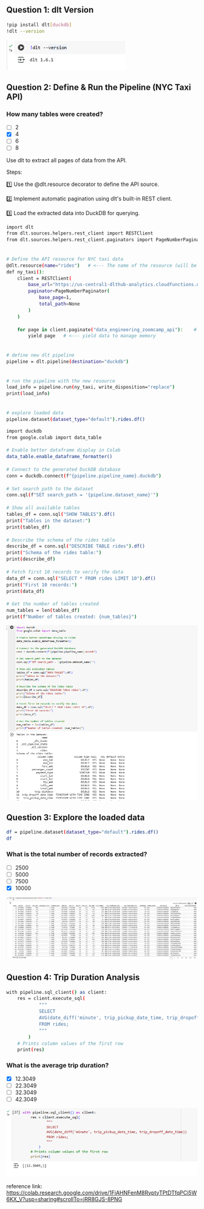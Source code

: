 ## Question 1: dlt Version

```bash
!pip install dlt[duckdb]
!dlt --version
```

![alt text](https://github.com/Yaxin12/Data_Engineer/blob/main/Workshop%201_Ingestion%20with%20dlt/image/1.png)

## Question 2: Define & Run the Pipeline (NYC Taxi API)

### How many tables were created?
- [ ] 2
- [x] 4
- [ ] 6
- [ ] 8

Use dlt to extract all pages of data from the API.

Steps:

1️⃣ Use the @dlt.resource decorator to define the API source.

2️⃣ Implement automatic pagination using dlt's built-in REST client.

3️⃣ Load the extracted data into DuckDB for querying.

```bash
import dlt
from dlt.sources.helpers.rest_client import RESTClient
from dlt.sources.helpers.rest_client.paginators import PageNumberPaginator


# Define the API resource for NYC taxi data
@dlt.resource(name="rides")   # <--- The name of the resource (will be used as the table name)
def ny_taxi():
    client = RESTClient(
        base_url="https://us-central1-dlthub-analytics.cloudfunctions.net/data_engineering_zoomcamp_api",
        paginator=PageNumberPaginator(
            base_page=1,
            total_path=None
        )
    )

    for page in client.paginate("data_engineering_zoomcamp_api"):    # <--- API endpoint for retrieving taxi ride data
        yield page   # <--- yield data to manage memory


# define new dlt pipeline
pipeline = dlt.pipeline(destination="duckdb")


# run the pipeline with the new resource
load_info = pipeline.run(ny_taxi, write_disposition="replace")
print(load_info)


# explore loaded data
pipeline.dataset(dataset_type="default").rides.df()
```

```bash
import duckdb
from google.colab import data_table

# Enable better dataframe display in Colab
data_table.enable_dataframe_formatter()

# Connect to the generated DuckDB database
conn = duckdb.connect(f"{pipeline.pipeline_name}.duckdb")

# Set search path to the dataset
conn.sql(f"SET search_path = '{pipeline.dataset_name}'")

# Show all available tables
tables_df = conn.sql("SHOW TABLES").df()
print("Tables in the dataset:")
print(tables_df)

# Describe the schema of the rides table
describe_df = conn.sql("DESCRIBE TABLE rides").df()
print("Schema of the rides table:")
print(describe_df)

# Fetch first 10 records to verify the data
data_df = conn.sql("SELECT * FROM rides LIMIT 10").df()
print("First 10 records:")
print(data_df)

# Get the number of tables created
num_tables = len(tables_df)
print(f"Number of tables created: {num_tables}")
```
![alt text](https://github.com/Yaxin12/Data_Engineer/blob/main/Workshop%201_Ingestion%20with%20dlt/image/2.png)


## Question 3: Explore the loaded data

```bash
df = pipeline.dataset(dataset_type="default").rides.df()
df
```
### What is the total number of records extracted?

- [ ] 2500
- [ ] 5000
- [ ] 7500
- [x] 10000

![alt text](https://github.com/Yaxin12/Data_Engineer/blob/main/Workshop%201_Ingestion%20with%20dlt/image/3.png)

## Question 4: Trip Duration Analysis

```bash
with pipeline.sql_client() as client:
    res = client.execute_sql(
            """
            SELECT
            AVG(date_diff('minute', trip_pickup_date_time, trip_dropoff_date_time))
            FROM rides;
            """
        )
    # Prints column values of the first row
    print(res)
```
### What is the average trip duration?

- [x] 12.3049
- [ ] 22.3049
- [ ] 32.3049
- [ ] 42.3049

![alt text](https://github.com/Yaxin12/Data_Engineer/blob/main/Workshop%201_Ingestion%20with%20dlt/image/4.png)

reference link: https://colab.research.google.com/drive/1FiAHNFenM8RyptyTPtDTfqPCi5W6KX_V?usp=sharing#scrollTo=jRR8GJS-8PNG